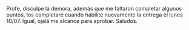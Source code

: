Profe, disculpe la demora, además que me faltaron completar algunos puntos, los completaré cuando habilite nuevamente la entrega el lunes 10/07. Igual, ojalá me alcance para aprobar. Saludos.
